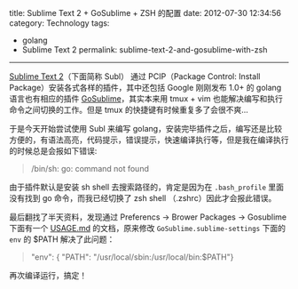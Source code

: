 title: Sublime Text 2 + GoSublime + ZSH 的配置
date: 2012-07-30 12:34:56 
category: Technology
tags: 
- golang
- Sublime Text 2
permalink: sublime-text-2-and-gosublime-with-zsh

---

[Sublime Text 2](http://www.sublimetext.com/2)（下面简称 Subl） 通过 PCIP（Package Control: Install Package）安装各式各样的插件，其中还包括 Google 刚刚发布 1.0+ 的 golang 语言也有相应的插件 [GoSublime](https://github.com/DisposaBoy/GoSublime)，其实本来用 tmux + vim 也能解决编写和执行命令之间切换的工作。但是 tmux 的快捷键有时候重复多了会很不爽...

于是今天开始尝试使用 Subl 来编写 golang，安装完毕插件之后，编写还是比较方便的，有语法高亮，代码提示，错误提示，快速编译执行等，但是我在编译执行的时候总是会报如下错误:

 > /bin/sh: go: command not found

由于插件默认是安装 sh shell 去搜索路径的，肯定是因为在 `.bash_profile` 里面没有找到 go 命令，而我已经切换了 zsh shell （.zshrc）因此才会报此错误。

最后翻找了半天资料，发现通过 Preferencs -> Brower Packages -> Gosublime 下面有一个 [USAGE.md](https://github.com/DisposaBoy/GoSublime/blob/master/USAGE.md) 的文档，原来修改 `GoSublime.sublime-settings` 下面的 `env` 的 $PATH 解决了此问题：

 > "env": { "PATH": "/usr/local/sbin:/usr/local/bin:$PATH"}

再次编译运行，搞定！
